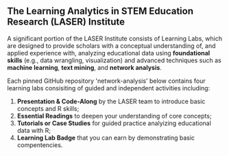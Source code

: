 ## The Learning Analytics in STEM Education Research (LASER) Institute 

A significant portion of the LASER Institute consists of Learning Labs, which are designed to provide scholars with a conceptual understanding of, and applied experience with, analyzing educational data using **foundational skills** (e.g., data wrangling, visualization) and advanced techniques such as  **machine learning**, **text mining**, and **network analysis**. 

Each pinned GitHub repository 'network-analysis' below contains four learning labs consisiting of guided and independent activities including:
1.  **Presentation & Code-Along** by the LASER team to introduce basic concepts and R skills; 
2.  **Essential Readings** to deepen your understanding of core concepts; 
3.  **Tutorials or Case Studies** for guided practice analyizing educational data with R;
4.  **Learning Lab Badge** that you can earn by demonstrating basic compentencies.
